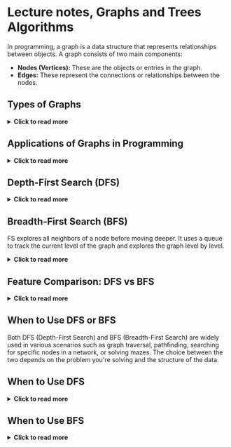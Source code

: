 # Lecture notes, Graphs and Trees Algorithms

In programming, a graph is a data structure that represents relationships between objects. A graph consists of two main components:
- **Nodes (Vertices):** These are the objects or entries in the graph.
- **Edges:** These represent the connections or relationships between the nodes.


## Types of Graphs
<details>
<summary><strong>Click to read more</strong></summary>

- **Directed Graph:** The relationship between nodes is one-way, meaning an edge goes from one node to another, like from node A to node B.
- **Undirected Graph:** The relationship between nodes goes both ways, meaning the edge represents a bidirectional connection.
- **Weighted Graph:** In this graph, each edge has a weight or cost associated with it, which could represent distance, time, or any other metric.
- **Unweighted Graph:** All edges have the same "weight" or no weight, where only the existence of an edge matters, not its cost.
- **Cyclic vs. Acyclic Graph:** 
  - **Cyclic Graph:** Contains a cycle, meaning it's possible to start at one node and traverse the graph back to the starting node through other edges.
  - **Acyclic Graph:** Does not contain any cycles, meaning there is no way to loop back to the same node.
</details>

## Applications of Graphs in Programming
<details>
<summary><strong>Click to read more</strong></summary>

Graphs are widely used in various programming scenarios, such as:
- **Social Networks:** Nodes represent users, and edges represent friendships or connections.
- **Web Crawling:** Used to represent links between web pages for search engine indexing.
- **Routing Algorithms:** Used to calculate the shortest path between two locations, such as in GPS navigation systems.
- **Dependency Management:** Graphs can represent dependencies between tasks or packages in a project, ensuring tasks are executed in the correct order.
</details>


## Depth-First Search (DFS)
<details>
<summary><strong>Click to read more</strong></summary>
DFS explores as far as possible along each branch before backtracking. It uses a stack or recursion to traverse a graph.


### How DFS Works:

1. Start at a given node (often called the root).
2. Mark the node as visited.
3. For each neighbor of the current node, recursively visit unvisited neighbors.
4. If no more neighbors are available, backtrack to explore other paths.


### DFS Characteristics:

- Uses recursion or an explicit stack.
- It explores deeply into nodes before exploring sibling nodes.
- Can be used for tasks like detecting cycles, pathfinding, or exploring all nodes in a connected component.
</details>



## Breadth-First Search (BFS)
FS explores all neighbors of a node before moving deeper. It uses a queue to track the current level of the graph and explores the graph level by level.

<details>
<summary><strong>Click to read more</strong></summary>

### How BFS Works:
1. Start at a given node (often called the root).
2. Mark the node as visited and enqueue it.
3. While the queue is not empty:
   - Dequeue a node, visit it, and enqueue all unvisited neighbors.
4. Repeat until all nodes are visited.

### BFS Characteristics:
- Uses a queue to manage exploration.
- Explores all nodes on the current depth level before moving to the next.
- Commonly used to find the shortest path in unweighted graphs, level-order traversal in trees, or find all nodes within a certain distance.

---

Understanding how graphs and tree-based algorithms like DFS and BFS function is critical for solving problems involving complex data relationships, such as finding the shortest path, cycle detection, and managing dependencies.

</details>

## Feature Comparison: DFS vs BFS

<details>
  <summary><strong>Click to read more</strong></summary>

| Feature                      | DFS (Depth-First Search)                                    | BFS (Breadth-First Search)                                |
|------------------------------|-------------------------------------------------------------|-----------------------------------------------------------|
| **Traversal Method**          | Explores as deep as possible before backtracking.           | Explores all neighbors of a node before going deeper.      |
| **Data Structure Used**       | Stack (explicit or recursive call stack)                    | Queue (for level-order traversal)                          |
| **Memory Usage**              | Uses less memory, as it stores only a single path at a time.| Can use more memory as it stores all neighbors in the queue.|
| **Pathfinding**               | Does not guarantee the shortest path.                       | Guarantees the shortest path in an unweighted graph.        |
| **Best Use Cases**            | Good for problems involving deep traversal, like mazes.     | Best for finding shortest paths and level-order traversal. |
| **Cycle Detection**           | Can be used to detect cycles in a graph.                    | Can also detect cycles, but less efficiently than DFS.      |
| **Graph Type Suitability**    | Works well with trees, dense, and cyclic graphs.            | Works well with trees, sparse graphs, and unweighted graphs.|
| **Time Complexity**           | O(V + E) (Vertices + Edges)                                | O(V + E) (Vertices + Edges)                                |
</details>


## When to Use DFS or BFS
Both DFS (Depth-First Search) and BFS (Breadth-First Search) are widely used in various scenarios such as graph traversal, pathfinding, searching for specific nodes in a network, or solving mazes. The choice between the two depends on the problem you're solving and the structure of the data.

 

## When to Use DFS
<details>
 <summary><strong>Click to read more</strong></summary>

- **Deep Exploration:** Use DFS when you're interested in exploring all possible paths or diving deep into a graph. This is particularly useful when you need to reach the farthest node or when searching for any solution in a large search space (e.g., solving puzzles or finding all paths in a maze).
- **Memory Efficiency:** DFS is more memory-efficient, especially in cases where you deal with large graphs, since it stores fewer nodes in memory at once compared to BFS.
- **Cycle Detection:** DFS is also well-suited for detecting cycles in a graph or performing topological sorting.
</details>

## When to Use BFS
<details>
 <summary><strong>Click to read more</strong></summary>

- **Shortest Path (Unweighted Graph):** Use BFS when you're specifically interested in finding the shortest path in an unweighted graph. Since BFS explores nodes level by level, it guarantees finding the shortest route between nodes.
- **Exploring All Nodes Within a Distance:** BFS is ideal for situations where you need to explore all nodes that are within a certain distance from the starting point, such as finding the nearest neighbors in a network.
- **Level-Order Traversal:** BFS is perfect for problems requiring level-order traversal in trees or graphs, where all nodes at a certain depth need to be processed before moving deeper.

Both algorithms have their strengths and weaknesses. Choosing the right one depends on your specific needs, such as whether you prioritize memory usage, finding the shortest path, or deep exploration.

</details>